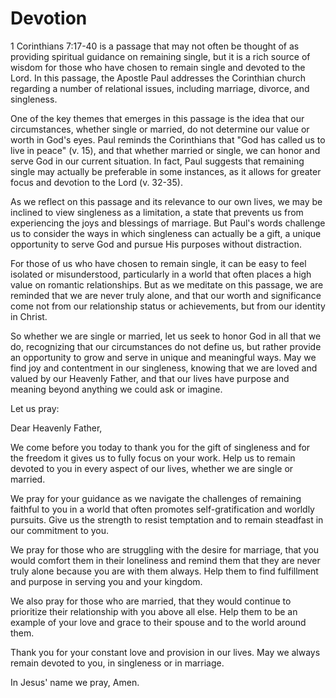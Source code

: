 # Devotion

1 Corinthians 7:17-40 is a passage that may not often be thought of as providing spiritual guidance on remaining single, but it is a rich source of wisdom for those who have chosen to remain single and devoted to the Lord. In this passage, the Apostle Paul addresses the Corinthian church regarding a number of relational issues, including marriage, divorce, and singleness.

One of the key themes that emerges in this passage is the idea that our circumstances, whether single or married, do not determine our value or worth in God's eyes. Paul reminds the Corinthians that "God has called us to live in peace" (v. 15), and that whether married or single, we can honor and serve God in our current situation. In fact, Paul suggests that remaining single may actually be preferable in some instances, as it allows for greater focus and devotion to the Lord (v. 32-35).

As we reflect on this passage and its relevance to our own lives, we may be inclined to view singleness as a limitation, a state that prevents us from experiencing the joys and blessings of marriage. But Paul's words challenge us to consider the ways in which singleness can actually be a gift, a unique opportunity to serve God and pursue His purposes without distraction.

For those of us who have chosen to remain single, it can be easy to feel isolated or misunderstood, particularly in a world that often places a high value on romantic relationships. But as we meditate on this passage, we are reminded that we are never truly alone, and that our worth and significance come not from our relationship status or achievements, but from our identity in Christ.

So whether we are single or married, let us seek to honor God in all that we do, recognizing that our circumstances do not define us, but rather provide an opportunity to grow and serve in unique and meaningful ways. May we find joy and contentment in our singleness, knowing that we are loved and valued by our Heavenly Father, and that our lives have purpose and meaning beyond anything we could ask or imagine.

Let us pray:

Dear Heavenly Father,

We come before you today to thank you for the gift of singleness and for the freedom it gives us to fully focus on your work. Help us to remain devoted to you in every aspect of our lives, whether we are single or married.

We pray for your guidance as we navigate the challenges of remaining faithful to you in a world that often promotes self-gratification and worldly pursuits. Give us the strength to resist temptation and to remain steadfast in our commitment to you.

We pray for those who are struggling with the desire for marriage, that you would comfort them in their loneliness and remind them that they are never truly alone because you are with them always. Help them to find fulfillment and purpose in serving you and your kingdom.

We also pray for those who are married, that they would continue to prioritize their relationship with you above all else. Help them to be an example of your love and grace to their spouse and to the world around them.

Thank you for your constant love and provision in our lives. May we always remain devoted to you, in singleness or in marriage.

In Jesus' name we pray, Amen.